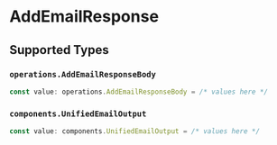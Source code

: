 # AddEmailResponse


## Supported Types

### `operations.AddEmailResponseBody`

```typescript
const value: operations.AddEmailResponseBody = /* values here */
```

### `components.UnifiedEmailOutput`

```typescript
const value: components.UnifiedEmailOutput = /* values here */
```

